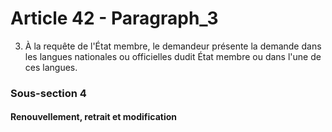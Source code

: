 # Article 42 - Paragraph_3

3. À la requête de l'État membre, le demandeur présente la demande dans les langues nationales ou officielles dudit État membre ou dans l'une de ces langues.

### Sous-section 4

#### Renouvellement, retrait et modification